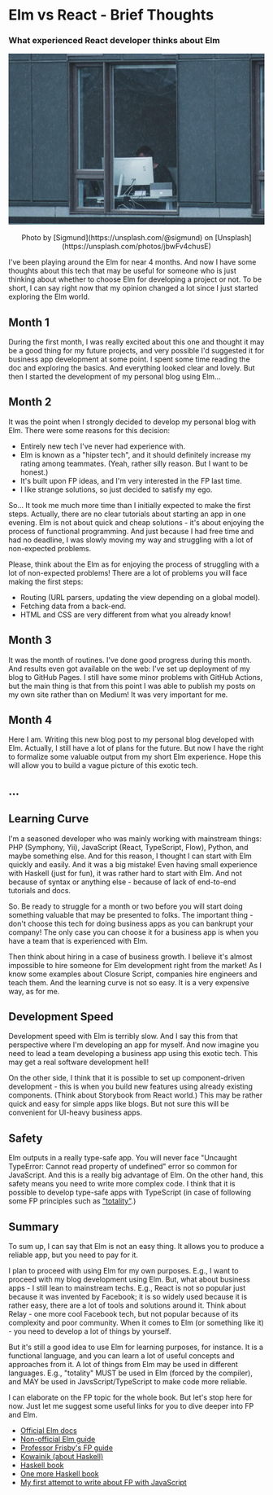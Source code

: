 # Elm vs React - Brief Thoughts

### What experienced React developer thinks about Elm

![Cover](https://raw.githubusercontent.com/balovbohdan/balovbohdan.github.io/main/docs/content/blog/posts/elm-vs-react-brief-thoughts/cover.jpg)
<center>Photo by [Sigmund](https://unsplash.com/@sigmund) on [Unsplash](https://unsplash.com/photos/jbwFv4chusE)</center>

I've been playing around the Elm for near 4 months. And now I have some thoughts about this tech that may be useful for someone who is just thinking about whether to choose Elm for developing a project or not. To be short, I can say right now that my opinion changed a lot since I just started exploring the Elm world.

## Month 1

During the first month, I was really excited about this one and thought it may be a good thing for my future projects, and very possible I'd suggested it for business app development at some point. I spent some time reading the doc and exploring the basics. And everything looked clear and lovely. But then I started the development of my personal blog using Elm...

## Month 2

It was the point when I strongly decided to develop my personal blog with Elm. There were some reasons for this decision:

- Entirely new tech I've never had experience with.
- Elm is known as a "hipster tech", and it should definitely increase my rating among teammates. (Yeah, rather silly reason. But I want to be honest.)
- It's built upon FP ideas, and I'm very interested in the FP last time.
- I like strange solutions, so just decided to satisfy my ego.

So... It took me much more time than I initially expected to make the first steps. Actually, there are no clear tutorials about starting an app in one evening. Elm is not about quick and cheap solutions - it's about enjoying the process of functional programming. And just because I had free time and had no deadline, I was slowly moving my way and struggling with a lot of non-expected problems.

Please, think about the Elm as for enjoying the process of struggling with a lot of non-expected problems! There are a lot of problems you will face making the first steps:

- Routing (URL parsers, updating the view depending on a global model).
- Fetching data from a back-end.
- HTML and CSS are very different from what you already know!

## Month 3

It was the month of routines. I've done good progress during this month. And results even got available on the web: I've set up deployment of my blog to GitHub Pages. I still have some minor problems with GitHub Actions, but the main thing is that from this point I was able to publish my posts on my own site rather than on Medium! It was very important for me.

## Month 4

Here I am. Writing this new blog post to my personal blog developed with Elm. Actually, I still have a lot of plans for the future. But now I have the right to formalize some valuable output from my short Elm experience. Hope this will allow you to build a vague picture of this exotic tech.

## ...

## Learning Curve

I'm a seasoned developer who was mainly working with mainstream things: PHP (Symphony, Yii), JavaScript (React, TypeScript, Flow), Python, and maybe something else. And for this reason, I thought I can start with Elm quickly and easily. And it was a big mistake! Even having small experience with Haskell (just for fun), it was rather hard to start with Elm. And not because of syntax or anything else - because of lack of end-to-end tutorials and docs.

So. Be ready to struggle for a month or two before you will start doing something valuable that may be presented to folks. The important thing - don't choose this tech for doing business apps as you can bankrupt your company! The only case you can choose it for a business app is when you have a team that is experienced with Elm.

Then think about hiring in a case of business growth. I believe it's almost impossible to hire someone for Elm development right from the market! As I know some examples about Closure Script, companies hire engineers and teach them. And the learning curve is not so easy. It is a very expensive way, as for me.

## Development Speed

Development speed with Elm is terribly slow. And I say this from that perspective where I'm developing an app for myself. And now imagine you need to lead a team developing a business app using this exotic tech. This may get a real software development hell!

On the other side, I think that it is possible to set up component-driven development - this is when you build new features using already existing components. (Think about Storybook from React world.) This may be rather quick and easy for simple apps like blogs. But not sure this will be convenient for UI-heavy business apps.

## Safety

Elm outputs in a really type-safe app. You will never face "Uncaught TypeError: Cannot read property of undefined" error so common for JavaScript. And this is a really big advantage of Elm. On the other hand, this safety means you need to write more complex code. I think that it is possible to develop type-safe apps with TypeScript (in case of following some FP principles such as ["totality"](https://kowainik.github.io/posts/totality).)

## Summary

To sum up, I can say that Elm is not an easy thing. It allows you to produce a reliable app, but you need to pay for it.

I plan to proceed with using Elm for my own purposes. E.g., I want to proceed with my blog development using Elm. But, what about business apps - I still lean to mainstream techs. E.g., React is not so popular just because it was invented by Facebook; it is so widely used because it is rather easy, there are a lot of tools and solutions around it. Think about Relay - one more cool Facebook tech, but not popular because of its complexity and poor community. When it comes to Elm (or something like it) - you need to develop a lot of things by yourself.

But it's still a good idea to use Elm for learning purposes, for instance. It is a functional language, and you can learn a lot of useful concepts and approaches from it. A lot of things from Elm may be used in different languages. E.g., "totality" MUST be used in Elm (forced by the compiler), and MAY be used in JavsScript/TypeScript to make code more reliable.

I can elaborate on the FP topic for the whole book. But let's stop here for now. Just let me suggest some useful links for you to dive deeper into FP and Elm.

- [Official Elm docs](https://elm-lang.org/docs)
- [Non-official Elm guide](https://elmprogramming.com/)
- [Professor Frisby's FP guide](https://mostly-adequate.gitbook.io/mostly-adequate-guide/)
- [Kowainik (about Haskell)](https://kowainik.github.io/)
- [Haskell book](https://haskellbook.com/)
- [One more Haskell book](http://learnyouahaskell.com/)
- [My first attempt to write about FP with JavaScript](https://balovbohdan.github.io/#/post/fp-notes-purity-1)
